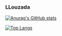 ### LLouzada

[![Anurag's GitHub stats](https://github-readme-stats.vercel.app/api?username=LLouzada1&count_private=true&show_icons=true&theme=blue-green&include_all_commits=true)](https://github.com/anuraghazra/github-readme-stats)


[![Top Langs](https://github-readme-stats.vercel.app/api/top-langs/?username=LLouzada1)](https://github.com/anuraghazra/github-readme-stats)
